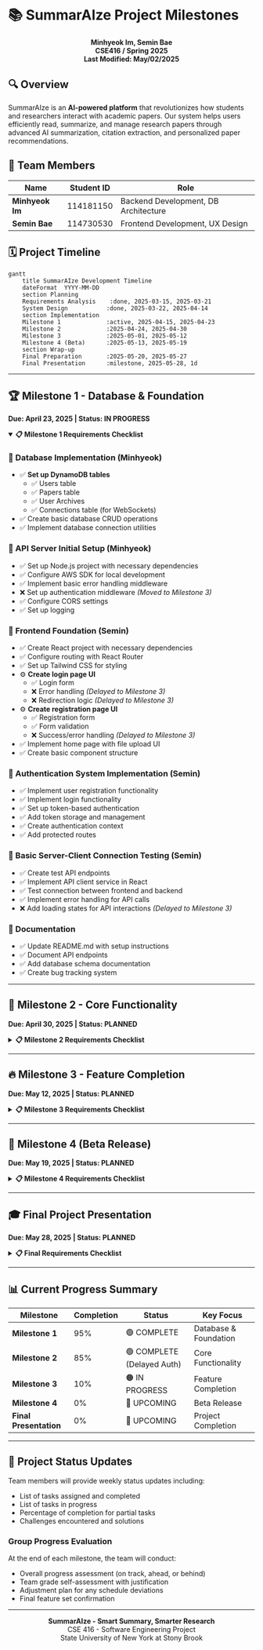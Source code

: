 # 📚 SummarAIze Project Milestones

<div align="center">
  
**Minhyeok Im, Semin Bae**  
**CSE416 / Spring 2025**  
**Last Modified: May/02/2025**

</div>

## 🔍 Overview

SummarAIze is an **AI-powered platform** that revolutionizes how students and researchers interact with academic papers. Our system helps users efficiently read, summarize, and manage research papers through advanced AI summarization, citation extraction, and personalized paper recommendations.

## 👥 Team Members

| Name | Student ID | Role |
|------|------------|------|
| **Minhyeok Im** | 114181150 | Backend Development, DB Architecture |
| **Semin Bae** | 114730530 | Frontend Development, UX Design |

## 🗓️ Project Timeline

```mermaid
gantt
    title SummarAIze Development Timeline
    dateFormat  YYYY-MM-DD
    section Planning
    Requirements Analysis    :done, 2025-03-15, 2025-03-21
    System Design           :done, 2025-03-22, 2025-04-14
    section Implementation
    Milestone 1             :active, 2025-04-15, 2025-04-23
    Milestone 2             :2025-04-24, 2025-04-30
    Milestone 3             :2025-05-01, 2025-05-12
    Milestone 4 (Beta)      :2025-05-13, 2025-05-19
    section Wrap-up
    Final Preparation       :2025-05-20, 2025-05-27
    Final Presentation      :milestone, 2025-05-28, 1d
```

---

## 🏆 Milestone 1 - Database & Foundation
**Due: April 23, 2025 | Status: IN PROGRESS**

<details open>
<summary><b>📋 Milestone 1 Requirements Checklist</b></summary>

### 💾 Database Implementation (Minhyeok)
- ✅ **Set up DynamoDB tables**
  - ✅ Users table
  - ✅ Papers table
  - ✅ User Archives
  - ✅ Connections table (for WebSockets)
- ✅ Create basic database CRUD operations
- ✅ Implement database connection utilities

### 🔧 API Server Initial Setup (Minhyeok)
- ✅ Set up Node.js project with necessary dependencies
- ✅ Configure AWS SDK for local development
- ✅ Implement basic error handling middleware
- ❌ Set up authentication middleware *(Moved to Milestone 3)*
- ✅ Configure CORS settings
- ✅ Set up logging

### 🎨 Frontend Foundation (Semin)
- ✅ Create React project with necessary dependencies
- ✅ Configure routing with React Router
- ✅ Set up Tailwind CSS for styling
- ⚙️ **Create login page UI**
  - ✅ Login form
  - ❌ Error handling *(Delayed to Milestone 3)*
  - ❌ Redirection logic *(Delayed to Milestone 3)*
- ⚙️ **Create registration page UI**
  - ✅ Registration form
  - ✅ Form validation
  - ❌ Success/error handling *(Delayed to Milestone 3)*
- ✅ Implement home page with file upload UI
- ✅ Create basic component structure

### 🔐 Authentication System Implementation (Semin)
- ✅ Implement user registration functionality
- ✅ Implement login functionality
- ✅ Set up token-based authentication
- ✅ Add token storage and management
- ✅ Create authentication context
- ✅ Add protected routes

### 🔌 Basic Server-Client Connection Testing (Semin)
- ✅ Create test API endpoints
- ✅ Implement API client service in React
- ✅ Test connection between frontend and backend
- ✅ Implement error handling for API calls
- ❌ Add loading states for API interactions *(Delayed to Milestone 3)*

### 📝 Documentation
- ✅ Update README.md with setup instructions
- ✅ Document API endpoints
- ✅ Add database schema documentation
- ✅ Create bug tracking system

</details>

---

## 🚀 Milestone 2 - Core Functionality
**Due: April 30, 2025 | Status: PLANNED**

<details>
<summary><b>📋 Milestone 2 Requirements Checklist</b></summary>

### 🔄 Complete API Server Implementation (Minhyeok)
- ⚙️ **Complete API endpoints for user authentication**
  - ✅ Login endpoint
  - ✅ Signup endpoint
  - ❌ Google OAuth integration endpoints *(Delayed to Milestone 4)*
  - ✅ Logout endpoint
- ⚙️ **Complete API endpoints for paper management**
  - ✅ Upload request endpoint
  - ✅ Upload confirmation endpoint
  - ✅ Paper processing endpoint
- ⚙️ **Complete API endpoints for library management**
  - ✅ Load library endpoint
  - ✅ Get paper details endpoint
  - ✅ Get content URL endpoint
- ❌ **Implement WebSocket connection for real-time updates** *(Delayed to Milestone 3)*
  - ❌ Connect/disconnect handlers
  - ❌ Paper process status handler

### 👤 User Profile Management (Minhyeok)
- ✅ Implement user profile retrieval API
- ⚙️ **Implement profile update endpoints**
  - ✅ Change username
  - ✅ Change password
  - ✅ Change profile image

### 🔗 Client-API Server Integration (Semin)
- ⚙️ **Implement API client service in React**
  - ✅ Authentication service
  - ✅ Paper upload service
  - ❌ WebSocket service *(Delayed to Milestone 3)*
  - ✅ Library service
- ⚙️ **Connect frontend components to API**
  - ✅ Login/Signup forms
  - ✅ Home page uploader
  - ❌ Library page *(Delayed to Milestone 3)*
  - ❌ Paper viewer *(Delayed to Milestone 3)*

### 📱 Google OAuth Integration (Semin)
- ❌ Implement Google OAuth on frontend *(Delayed to Milestone 4)*
- ❌ Connect OAuth flow to backend endpoints *(Delayed to Milestone 4)*
- ❌ Test OAuth authentication flow *(Delayed to Milestone 4)*

### 🧪 Testing
- ✅ API endpoint unit tests
- ✅ Authentication flow tests
- ✅ Database operation tests
- ❌ WebSocket connection tests

### 📝 Documentation
- ✅ Update API documentation with all endpoints
- ✅ Update project schedule
- ❌ Document OAuth integration process *(Delayed to Milestone 4)*

</details>

---

## 🔥 Milestone 3 - Feature Completion
**Due: May 12, 2025 | Status: PLANNED**

<details>
<summary><b>📋 Milestone 3 Requirements Checklist</b></summary>

### 🎨 Complete Frontend Implementation (Semin)
- ⚙️ **Finalize all UI components**
  - ✅ Home page
  - ✅ Login/Signup pages
  - ❌ Paper view page
  - ❌ Library page
  - ❌ User settings page
- ⏳ Implement responsive design for all screen sizes
- ⏳ Add loading states and transitions
- ⏳ Implement error handling and user feedback
- ⏳ Create and style all modals and popups
- ⏳ Implement theme styling consistency

### 🔄 Full API Server Integration (Minhyeok)
- ⏳ Complete remaining API endpoints
- ⏳ Optimize API responses
- ⏳ Implement caching where appropriate
- ⏳ Add rate limiting
- ⏳ Complete error handling for all edge cases
- ⏳ Finalize WebSocket functionality

### 💾 S3 Storage Server Setup (Minhyeok)
- ⏳ **Configure S3 buckets**
  - ⏳ Paper uploads bucket
  - ⏳ Summaries bucket
  - ⏳ User profile images bucket
- ⏳ Set up proper access policies
- ⏳ Implement file versioning if needed
- ⏳ Configure lifecycle rules
- ⏳ Set up encryption

### 📤 File Upload/Download Functionality (Semin)
- ⏳ Implement drag-and-drop file upload
- ⏳ Add file type validation
- ⏳ Create upload progress indicators
- ⏳ Implement resumable uploads for large files
- ⏳ Add file download functionality
- ⏳ Create PDF viewer component

### 🧪 Initial End-to-End Testing (Minhyeok)
- ⏳ Create end-to-end test suite
- ⏳ Test user registration flow
- ⏳ Test paper upload and processing flow
- ⏳ Test library management
- ⏳ Test user profile updates
- ⏳ Test edge cases and error handling

### 📝 Documentation
- ⏳ Update API documentation with final changes
- ⏳ Document S3 configuration
- ⏳ Create user documentation for platform features
- ⏳ Update README with latest setup instructions

</details>

---

## 🚢 Milestone 4 (Beta Release)
**Due: May 19, 2025 | Status: PLANNED**

<details>
<summary><b>📋 Milestone 4 Requirements Checklist</b></summary>

### 🌐 Web Application Deployment (Semin)
- ⏳ Deploy frontend application via Vercel
- ⏳ Configure build settings
- ⏳ Set up environment variables
- ⏳ Connect to GitHub repository
- ⏳ Configure custom domain (if applicable)
- ⏳ **Test deployed application**
  - ⏳ Test on different browsers
  - ⏳ Test on mobile devices
  - ⏳ Performance testing

### ☁️ AWS Services Configuration (Minhyeok)
- ⏳ Configure custom URL domain
- ⏳ Upload server code
- ⏳ **Initiate AWS Lambda functions**
  - ⏳ Authentication functions
  - ⏳ Paper processing functions
  - ⏳ Library management functions
- ⏳ Configure AWS API Gateway
- ⏳ Set up WebSocket API endpoint
- ⏳ Test all serverless functions

### 🔄 Final Integration (Both)
- ⏳ Connect frontend to production backend
- ⏳ Test all features in production environment
- ⏳ Monitor for performance issues
- ⏳ Implement any critical fixes

### 🧪 Beta Testing (Semin)
- ⏳ Create test accounts
- ⏳ Conduct user acceptance testing
- ⏳ Collect and address feedback
- ⏳ Fix critical bugs
- ⏳ Document known issues

### 📝 Documentation
- ⏳ Create beta release notes
- ⏳ Update README with production details
- ⏳ Document deployment process
- ⏳ Update bug tracking system
- ⏳ Create user guide

### 🎤 Presentation Preparation
- ⏳ Create presentation slides
- ⏳ Prepare demo script
- ⏳ Assign presentation roles
- ⏳ Practice presentation
- ⏳ Prepare for Q&A

</details>

---

## 🎓 Final Project Presentation
**Due: May 28, 2025 | Status: PLANNED**

<details>
<summary><b>📋 Final Requirements Checklist</b></summary>

### 🧪 Final Testing and Bug Fixes
- ⏳ **Test case verification (Semin)**
  - ⏳ Create comprehensive test cases
  - ⏳ Verify all features against requirements
  - ⏳ Document test results
- ⏳ **Bug reporting and tracking (Minhyeok)**
  - ⏳ Organize reported bugs by severity
  - ⏳ Fix critical bugs
  - ⏳ Document known issues
- ⏳ **Regression testing (Semin)**
  - ⏳ Ensure new fixes don't break existing features
  - ⏳ Test all user flows
- ⏳ **User acceptance testing (Minhyeok)**
  - ⏳ Get feedback from test users
  - ⏳ Implement critical feedback

### 📝 Final Documentation
- ⏳ Complete API documentation
- ⏳ User manual
- ⏳ Installation guide
- ⏳ Developer documentation
- ⏳ **Final report with:**
  - ⏳ Project overview
  - ⏳ Technical architecture
  - ⏳ Challenges and solutions
  - ⏳ Future improvements

### 🎤 Final Presentation
- ⏳ **Create presentation slides (Semin)**
  - ⏳ Project overview
  - ⏳ Key features demonstration
  - ⏳ Technical highlights
  - ⏳ Challenges and solutions
- ⏳ **Demo script preparation (Minhyeok)**
  - ⏳ Plan demo flow
  - ⏳ Prepare backup demos in case of issues
  - ⏳ Create talking points
- ⏳ **Live demonstration (Semin & Minhyeok)**
  - ⏳ Practice run-through
  - ⏳ Prepare for common questions
  - ⏳ Assign presentation roles
- ⏳ **Q&A preparation (Minhyeok)**
  - ⏳ Anticipate questions
  - ⏳ Prepare responses

### 📦 Final Submission Materials
- ⏳ Source code (with documentation)
- ⏳ Setup instructions
- ⏳ User documentation
- ⏳ Access information for deployed application
- ⏳ Final presentation slides
- ⏳ Project report

</details>

---

## 📊 Current Progress Summary

| Milestone | Completion | Status | Key Focus |
|-----------|------------|--------|-----------|
| **Milestone 1** | 95% | 🟢 COMPLETE | Database & Foundation |
| **Milestone 2** | 85% | 🟢 COMPLETE (Delayed Auth) | Core Functionality |
| **Milestone 3** | 10% | 🟠 IN PROGRESS | Feature Completion |
| **Milestone 4** | 0% | 🔵 UPCOMING | Beta Release |
| **Final Presentation** | 0% | 🔵 UPCOMING | Project Completion |

---

## 🔄 Project Status Updates

Team members will provide weekly status updates including:
- List of tasks assigned and completed
- List of tasks in progress
- Percentage of completion for partial tasks
- Challenges encountered and solutions

### Group Progress Evaluation

At the end of each milestone, the team will conduct:
- Overall progress assessment (on track, ahead, or behind)
- Team grade self-assessment with justification
- Adjustment plan for any schedule deviations
- Final feature set confirmation

---

<div align="center">
  
**SummarAIze - Smart Summary, Smarter Research**  
CSE 416 - Software Engineering Project  
State University of New York at Stony Brook

</div>
